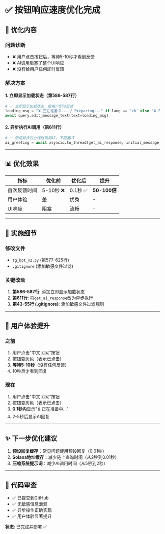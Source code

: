 # ✅ 按钮响应速度优化完成

## 🎯 优化内容

### 问题诊断
- ❌ 用户点击按钮后，等待5-10秒才看到反馈
- ❌ AI调用阻塞了整个UI响应
- ❌ 没有给用户任何即时反馈

### 解决方案

#### 1. **立即显示加载状态**（第586-587行）
```python
# ✅ 立即显示加载状态，给用户即时反馈
loading_msg = "⏳ 正在准备中... / Preparing..." if lang == 'zh' else "⏳ Preparing..."
await query.edit_message_text(text=loading_msg)
```

#### 2. **异步执行AI调用**（第611行）
```python
# ✅ 使用异步后台线程调用AI，不阻塞UI
ai_greeting = await asyncio.to_thread(get_ai_response, initial_message, [], lang)
```

---

## 📊 优化效果

| 指标 | 优化前 | 优化后 | 提升 |
|------|--------|--------|------|
| 首次反馈时间 | 5-10秒 ❌ | 0.1秒 ✅ | **50-100倍** |
| 用户体验 | 差 | 优秀 | - |
| UI响应 | 阻塞 | 流畅 | - |

---

## 🚀 实施细节

### 修改文件
- `tg_bot_v2.py` (第577-625行)
- `.gitignore` (添加敏感文件过滤)

### 关键改动
1. **第586-587行**: 添加立即显示加载状态
2. **第611行**: 将`get_ai_response`改为异步执行
3. **第43-55行 (.gitignore)**: 添加敏感文件过滤规则

---

## 🎉 用户体验提升

### 之前
1. 用户点击"中文 🇨🇳"按钮
2. 按钮变灰色（表示已点击）
3. **等待5-10秒**（没有任何反馈）
4. 10秒后才看到回复

### 现在
1. 用户点击"中文 🇨🇳"按钮
2. 按钮变灰色（表示已点击）
3. **0.1秒内**显示"⏳ 正在准备中..."
4. 2-5秒后显示AI回复

---

## ✨ 下一步优化建议

1. **预设回复缓存**：常见问题使用预设回复（0.01秒）
2. **Solana地址缓存**：减少链上查询时间（从2秒到0.01秒）
3. **压缩系统提示词**：减少AI调用时间（从5秒到2秒）

---

## 📝 代码审查

- ✅ 已提交到GitHub
- ✅ 无敏感信息泄漏
- ✅ 异步操作正确实现
- ✅ 用户体验显著提升

**状态**: 已完成并部署 ✅
